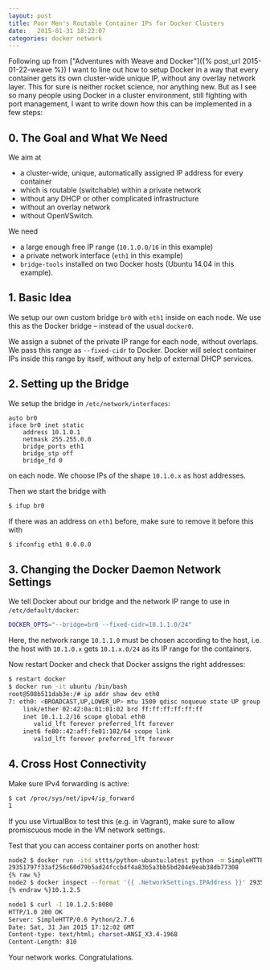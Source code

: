 ```yaml
---
layout: post
title: Poor Men's Routable Container IPs for Docker Clusters
date:   2015-01-31 18:22:07
categories: docker network
---
```


Following up from ["Adventures with Weave and Docker"]({% post_url 2015-01-22-weave %}) I want to line out how to setup Docker in a way that every container gets its own cluster-wide unique IP, without any overlay network layer. This for sure is neither rocket science, nor anything new. But as I see so many people using Docker in a cluster environment, still fighting with port management, I want to write down how this can be implemented in a few steps:

##  0. The Goal and What We Need

We aim at

- a cluster-wide, unique, automatically assigned IP address for every container
- which is routable (switchable) within a private network
- without any DHCP or other complicated infrastructure
- without an overlay network
- without OpenVSwitch.

We need

- a large enough free IP range (`10.1.0.0/16` in this example)
- a private network interface (`eth1` in this example)
- `bridge-tools` installed on two Docker hosts (Ubuntu 14.04 in this example).

## 1. Basic Idea

We setup our own custom bridge `br0` with `eth1` inside on each node. We use this as the Docker bridge – instead of the usual `docker0`.

We assign a subnet of the private IP range for each node, without overlaps. We pass this range as `--fixed-cidr` to Docker. Docker will select container IPs inside this range by itself, without any help of external DHCP services.

## 2. Setting up the Bridge

We setup the bridge in `/etc/network/interfaces`:

```
auto br0
iface br0 inet static
    address 10.1.0.1
    netmask 255.255.0.0
    bridge_ports eth1
    bridge_stp off
    bridge_fd 0
```

on each node. We choose IPs of the shape `10.1.0.x` as host addresses. 

Then we start the bridge with

```bash
$ ifup br0
```

If there was an address on `eth1` before, make sure to remove it before this with

```bash
$ ifconfig eth1 0.0.0.0
```

## 3. Changing the Docker Daemon Network Settings

We tell Docker about our bridge and the network IP range to use in `/etc/default/docker`:

```bash
DOCKER_OPTS="--bridge=br0 --fixed-cidr=10.1.1.0/24"
```

Here, the network range `10.1.1.0` must be chosen according to the host, i.e. the host with `10.1.0.x` gets `10.1.x.0/24` as its IP range for the containers.

Now restart Docker and check that Docker assigns the right addresses:

```bash
$ restart docker
$ docker run -it ubuntu /bin/bash
root@508b511dab3e:/# ip addr show dev eth0
7: eth0: <BROADCAST,UP,LOWER_UP> mtu 1500 qdisc noqueue state UP group default 
    link/ether 02:42:0a:01:01:02 brd ff:ff:ff:ff:ff:ff
    inet 10.1.1.2/16 scope global eth0
       valid_lft forever preferred_lft forever
    inet6 fe80::42:aff:fe01:102/64 scope link 
       valid_lft forever preferred_lft forever
```

## 4. Cross Host Connectivity

Make sure IPv4 forwarding is active:

```bash
$ cat /proc/sys/net/ipv4/ip_forward
1
```

If you use VirtualBox to test this (e.g. in Vagrant), make sure to allow promiscuous mode in the VM network settings.

Test that you can access container ports on another host:

```bash
node2 $ docker run -itd sttts/python-ubuntu:latest python -m SimpleHTTPServer 80
29351797f33af256c60d79b5ad24fccb4f4a83b5a3bb5bd204e9eab38db77308
{% raw %}
node2 $ docker inspect --format '{{ .NetworkSettings.IPAddress }}' 2935
{% endraw %}10.1.2.5

node1 $ curl -I 10.1.2.5:8080
HTTP/1.0 200 OK
Server: SimpleHTTP/0.6 Python/2.7.6
Date: Sat, 31 Jan 2015 17:12:02 GMT
Content-type: text/html; charset=ANSI_X3.4-1968
Content-Length: 810
```

Your network works. Congratulations.
